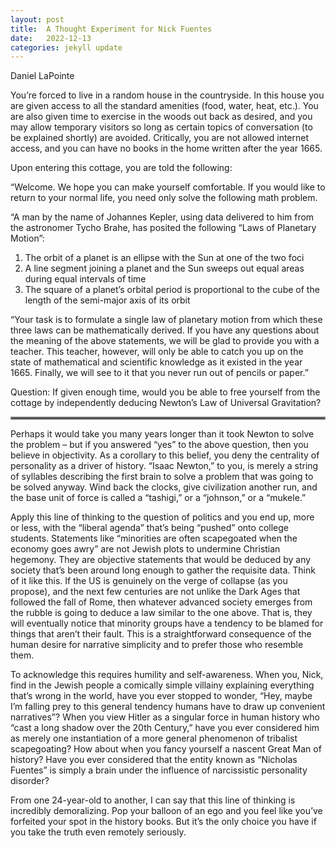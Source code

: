 ```yaml
---
layout: post
title:  A Thought Experiment for Nick Fuentes
date:   2022-12-13
categories: jekyll update
---
```


Daniel LaPointe

You’re forced to live in a random house in the countryside. In this house you are given access to all the standard amenities (food, water, heat, etc.). You are also given time to exercise in the woods out back as desired, and you may allow temporary visitors so long as certain topics of conversation (to be explained shortly) are avoided. Critically, you are not allowed internet access, and you can have no books in the home written after the year 1665.

Upon entering this cottage, you are told the following:

“Welcome. We hope you can make yourself comfortable. If you would like to return to your normal life, you need only solve the following math problem.

“A man by the name of Johannes Kepler, using data delivered to him from the astronomer Tycho Brahe, has posited the following “Laws of Planetary Motion”:

1.	The orbit of a planet is an ellipse with the Sun at one of the two foci
2.	A line segment joining a planet and the Sun sweeps out equal areas during equal intervals of time
3.	The square of a planet’s orbital period is proportional to the cube of the length of the semi-major axis of its orbit

“Your task is to formulate a single law of planetary motion from which these three laws can be mathematically derived. If you have any questions about the meaning of the above statements, we will be glad to provide you with a teacher. This teacher, however, will only be able to catch you up on the state of mathematical and scientific knowledge as it existed in the year 1665. Finally, we will see to it that you never run out of pencils or paper.”

Question: If given enough time, would you be able to free yourself from the cottage by independently deducing Newton’s Law of Universal Gravitation?

<hr style="border:2px solid gray">

Perhaps it would take you many years longer than it took Newton to solve the problem – but if you answered “yes” to the above question, then you believe in objectivity. As a corollary to this belief, you deny the centrality of personality as a driver of history. “Isaac Newton,” to you, is merely a string of syllables describing the first brain to solve a problem that was going to be solved anyway. Wind back the clocks, give civilization another run, and the base unit of force is called a “tashigi,” or a “johnson,” or a “mukele.”

Apply this line of thinking to the question of politics and you end up, more or less, with the “liberal agenda” that’s being “pushed” onto college students. Statements like “minorities are often scapegoated when the economy goes awry” are not Jewish plots to undermine Christian hegemony. They are objective statements that would be deduced by any society that’s been around long enough to gather the requisite data. Think of it like this. If the US is genuinely on the verge of collapse (as you propose), and the next few centuries are not unlike the Dark Ages that followed the fall of Rome, then whatever advanced society emerges from the rubble is going to deduce a law similar to the one above. That is, they will eventually notice that minority groups have a tendency to be blamed for things that aren’t their fault. This is a straightforward consequence of the human desire for narrative simplicity and to prefer those who resemble them.

To acknowledge this requires humility and self-awareness. When you, Nick, find in the Jewish people a comically simple villainy explaining everything that’s wrong in the world, have you ever stopped to wonder, “Hey, maybe I’m falling prey to this general tendency humans have to draw up convenient narratives”? When you view Hitler as a singular force in human history who “cast a long shadow over the 20th Century,” have you ever considered him as merely one instantiation of a more general phenomenon of tribalist scapegoating? How about when you fancy yourself a nascent Great Man of history? Have you ever considered that the entity known as “Nicholas Fuentes” is simply a brain under the influence of narcissistic personality disorder?

From one 24-year-old to another, I can say that this line of thinking is incredibly demoralizing. Pop your balloon of an ego and you feel like you’ve forfeited your spot in the history books. But it’s the only choice you have if you take the truth even remotely seriously.
